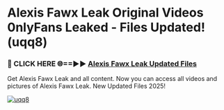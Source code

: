 # Alexis Fawx Leak Original Videos 0nlyFans Leaked - Files Updated! (uqq8)

<h3>🔴 CLICK HERE 🌐==►► <a href="https://tinyurl.com/2jnfzry5" rel="nofollow">Alexis Fawx Leak Updated Files</a></h3>

Get Alexis Fawx Leak and all content. Now you can access all videos and pictures of Alexis Fawx Leak. New Updated Files 2025!

[![uqq8](https://i.imgur.com/GyGTBgg.gif)](https://tinyurl.com/2jnfzry5)
